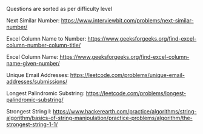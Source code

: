 Questions are sorted as per difficulty level

Next Similar Number: https://www.interviewbit.com/problems/next-similar-number/

Excel Column Name to Number: https://www.geeksforgeeks.org/find-excel-column-number-column-title/

Excel Column Name: https://www.geeksforgeeks.org/find-excel-column-name-given-number/

Unique Email Addresses: https://leetcode.com/problems/unique-email-addresses/submissions/

Longest Palindromic Substring: https://leetcode.com/problems/longest-palindromic-substring/

Strongest String I: https://www.hackerearth.com/practice/algorithms/string-algorithm/basics-of-string-manipulation/practice-problems/algorithm/the-strongest-string-1-1/
